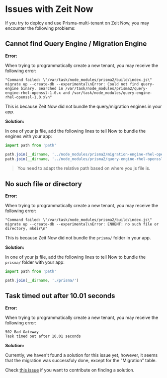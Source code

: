 # Issues with Zeit Now

If you try to deploy and use Prisma-multi-tenant on Zeit Now, you may encounter the following problems:

## Cannot find Query Engine / Migration Engine

**Error:**

When trying to programmatically create a new tenant, you may receive the following error:

```
"Command failed: \"/var/task/node_modules/prisma2/build/index.js\" migrate up --create-db --experimental\nError: Could not find query-engine binary. Searched in /var/task/node_modules/prisma2/query-engine-rhel-openssl-1.0.x and /var/task/node_modules/query-engine-rhel-openssl-1.0.x\n"
```

This is because Zeit Now did not bundle the query/migration engines in your app.

**Solution:**

In one of your js file, add the following lines to tell Now to bundle the engines with your app:

```js
import path from 'path'

path.join(__dirname, '../node_modules/prisma2/migration-engine-rhel-openssl-1.0.x')
path.join(__dirname, '../node_modules/prisma2/query-engine-rhel-openssl-1.0.x')
```

> You need to adapt the relative path based on where you js file is.

## No such file or directory

**Error:**

When trying to programmatically create a new tenant, you may receive the following error:

```
"Command failed: \"/var/task/node_modules/prisma2/build/index.js\" migrate up --create-db --experimental\nError: ENOENT: no such file or directory, mkdir\n"
```

This is because Zeit Now did not bundle the `prisma/` folder in your app.

**Solution:**

In one of your js file, add the following lines to tell Now to bundle the `prisma/` folder with your app:

```js
import path from 'path'

path.join(__dirname, './prisma/')
```

## Task timed out after 10.01 seconds

**Error:**

When trying to programmatically create a new tenant, you may receive the following error:

```
502 Bad Gateway
Task timed out after 10.01 seconds
```

**Solution:**

Currently, we haven't found a solution for this issue yet, however, it seems that the migration was successfuly done, except for the "Migration" table.

Check [this issue](https://github.com/Errorname/prisma-multi-tenant/issues/28) if you want to contribute on finding a solution.
